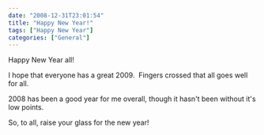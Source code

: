 ```yaml
---
date: "2008-12-31T23:01:54"
title: "Happy New Year!"
tags: ["Happy New Year"]
categories: ["General"]
---
```


Happy New Year all!

I hope that everyone has a great 2009.  Fingers crossed that all goes well for all.

2008 has been a good year for me overall, though it hasn't been without it's low points.

So, to all, raise your glass for the new year!
